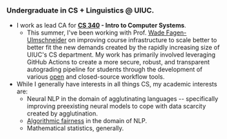 ### Undergraduate in CS + Linguistics @ UIUC.

- I work as lead CA for **[CS 340](https://courses.engr.illinois.edu/cs340/fa2022) - Intro to Computer Systems**. 
  - This summer, I've been working with Prof. [Wade Fagen-Ulmschneider](https://waf.cs.illinois.edu/) on improving course infrastructure to scale better to better fit the new demands created by the rapidly increasing size of UIUC's CS department. My work has primarily involved leveraging GitHub Actions to create a more secure, robust,  and transparent autograding pipeline for students through the development of various [open](https://github.com/illinois/verify-policy) and closed-source workflow tools.
- While I generally have interests in all things CS, my academic interests are:
  - Neural NLP in the domain of agglutinating languages -- specifically improving preexisting neural models to cope with data scarcity created by agglutination.
  - [Algorithmic fairness](https://github.com/uclanlp/awesome-fairness-papers) in the domain of NLP.
  - Mathematical statistics, generally.
